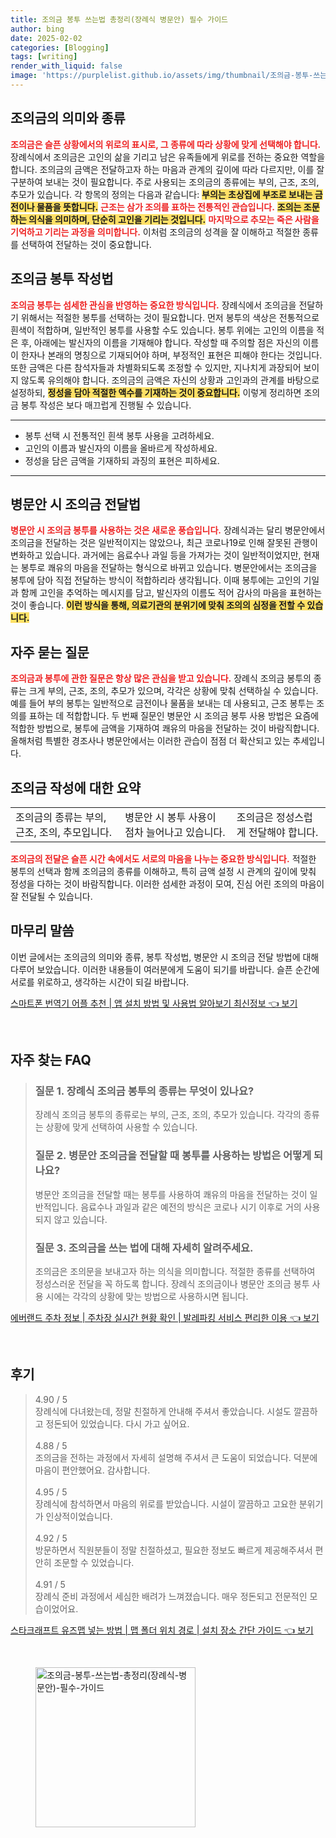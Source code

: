 ```yaml
---
title: 조의금 봉투 쓰는법 총정리(장례식 병문안) 필수 가이드
author: bing
date: 2025-02-02
categories: [Blogging]
tags: [writing]
render_with_liquid: false
image: 'https://purplelist.github.io/assets/img/thumbnail/조의금-봉투-쓰는법-총정리(장례식-병문안)-필수-가이드.webp'
---
```



<h2 id='조의금의 의미와 종류'>조의금의 의미와 종류</h2>

<p><b><span style="color: #ee2323;">조의금은 슬픈 상황에서의 위로의 표시로, 그 종류에 따라 상황에 맞게 선택해야 합니다.</span></b> 장례식에서 조의금은 고인의 삶을 기리고 남은 유족들에게 위로를 전하는 중요한 역할을 합니다. 조의금의 금액은 전달하고자 하는 마음과 관계의 깊이에 따라 다르지만, 이를 잘 구분하여 보내는 것이 필요합니다. 주로 사용되는 조의금의 종류에는 부의, 근조, 조의, 추모가 있습니다. 각 항목의 정의는 다음과 같습니다: <b><span style="background-color: #ffe066;">부의는 초상집에 부조로 보내는 금전이나 물품을 뜻합니다.</span></b> <b><span style="color: #ee2323;">근조는 삼가 조의를 표하는 전통적인 관습입니다.</span></b> <b><span style="background-color: #ffe066;">조의는 조문하는 의식을 의미하며, 단순히 고인을 기리는 것입니다.</span></b> <b><span style="color: #ee2323;">마지막으로 추모는 죽은 사람을 기억하고 기리는 과정을 의미합니다.</span></b> 이처럼 조의금의 성격을 잘 이해하고 적절한 종류를 선택하여 전달하는 것이 중요합니다.</p>

<h2 id='조의금 봉투 작성법'>조의금 봉투 작성법</h2>

<p><b><span style="color: #ee2323;">조의금 봉투는 섬세한 관심을 반영하는 중요한 방식입니다.</span></b> 장례식에서 조의금을 전달하기 위해서는 적절한 봉투를 선택하는 것이 필요합니다. 먼저 봉투의 색상은 전통적으로 흰색이 적합하며, 일반적인 봉투를 사용할 수도 있습니다. 봉투 위에는 고인의 이름을 적은 후, 아래에는 발신자의 이름을 기재해야 합니다. 작성할 때 주의할 점은 자신의 이름이 한자나 본래의 명칭으로 기재되어야 하며, 부정적인 표현은 피해야 한다는 것입니다. 또한 금액은 다른 참석자들과 차별화되도록 조정할 수 있지만, 지나치게 과장되어 보이지 않도록 유의해야 합니다. 조의금의 금액은 자신의 상황과 고인과의 관계를 바탕으로 설정하되, <b><span style="background-color: #ffe066;">정성을 담아 적절한 액수를 기재하는 것이 중요합니다.</span></b> 이렇게 정리하면 조의금 봉투 작성은 보다 매끄럽게 진행될 수 있습니다.</p>

<hr />

<ul>
    <li>봉투 선택 시 전통적인 흰색 봉투 사용을 고려하세요.</li>
    <li>고인의 이름과 발신자의 이름을 올바르게 작성하세요.</li>
    <li>정성을 담은 금액을 기재하되 과징의 표현은 피하세요.</li>
</ul>

<hr />

<h2 id='병문안 시 조의금 전달법'>병문안 시 조의금 전달법</h2>

<p><b><span style="color: #ee2323;">병문안 시 조의금 봉투를 사용하는 것은 새로운 풍습입니다.</span></b> 장례식과는 달리 병문안에서 조의금을 전달하는 것은 일반적이지는 않았으나, 최근 코로나19로 인해 잘못된 관행이 변화하고 있습니다. 과거에는 음료수나 과일 등을 가져가는 것이 일반적이었지만, 현재는 봉투로 쾌유의 마음을 전달하는 형식으로 바뀌고 있습니다. 병문안에서는 조의금을 봉투에 담아 직접 전달하는 방식이 적합하리라 생각됩니다. 이때 봉투에는 고인의 기일과 함께 고인을 추억하는 메시지를 담고, 발신자의 이름도 적어 감사의 마음을 표현하는 것이 좋습니다. <b><span style="background-color: #ffe066;">이런 방식을 통해, 의료기관의 분위기에 맞춰 조의의 심정을 전할 수 있습니다.</span></b></p>

<h2 id='자주 묻는 질문'>자주 묻는 질문</h2>

<p><b><span style="color: #ee2323;">조의금과 봉투에 관한 질문은 항상 많은 관심을 받고 있습니다.</span></b> 장례식 조의금 봉투의 종류는 크게 부의, 근조, 조의, 추모가 있으며, 각각은 상황에 맞춰 선택하실 수 있습니다. 예를 들어 부의 봉투는 일반적으로 금전이나 물품을 보내는 데 사용되고, 근조 봉투는 조의를 표하는 데 적합합니다. 두 번째 질문인 병문안 시 조의금 봉투 사용 방법은 요즘에 적합한 방법으로, 봉투에 금액을 기재하여 쾌유의 마음을 전달하는 것이 바람직합니다. 올해처럼 특별한 경조사나 병문안에서는 이러한 관습이 점점 더 확산되고 있는 추세입니다.</p>

<h2 id='조의금 작성에 대한 요약'>조의금 작성에 대한 요약</h2>

<table>
    <tr>
        <td>조의금의 종류는 부의, 근조, 조의, 추모입니다.</td>
        <td>병문안 시 봉투 사용이 점차 늘어나고 있습니다.</td>
        <td>조의금은 정성스럽게 전달해야 합니다.</td>
    </tr>
</table>

<p><b><span style="color: #ee2323;">조의금의 전달은 슬픈 시간 속에서도 서로의 마음을 나누는 중요한 방식입니다.</span></b> 적절한 봉투의 선택과 함께 조의금의 종류를 이해하고, 특히 금액 설정 시 관계의 깊이에 맞춰 정성을 다하는 것이 바람직합니다. 이러한 섬세한 과정이 모여, 진심 어린 조의의 마음이 잘 전달될 수 있습니다.</p>

<h2 id='마무리 말씀'>마무리 말씀</h2>

<p>이번 글에서는 조의금의 의미와 종류, 봉투 작성법, 병문안 시 조의금 전달 방법에 대해 다루어 보았습니다. 이러한 내용들이 여러분에게 도움이 되기를 바랍니다. 슬픈 순간에 서로를 위로하고, 생각하는 시간이 되길 바랍니다.</p>


<p><a class="click-button" title="스마트폰 번역기 어플 추천 | 앱 설치 방법 및 사용법 알아보기 최신정보" href="https://purplelist.github.io/posts/%EC%8A%A4%EB%A7%88%ED%8A%B8%ED%8F%B0-%EB%B2%88%EC%97%AD%EA%B8%B0-%EC%96%B4%ED%94%8C-%EC%B6%94%EC%B2%9C-%EC%95%B1-%EC%84%A4%EC%B9%98-%EB%B0%A9%EB%B2%95-%EB%B0%8F-%EC%82%AC%EC%9A%A9%EB%B2%95-%EC%95%8C%EC%95%84%EB%B3%B4%EA%B8%B0-%EC%B5%9C%EC%8B%A0%EC%A0%95%EB%B3%B4/" rel="dofollow">스마트폰 번역기 어플 추천 | 앱 설치 방법 및 사용법 알아보기 최신정보 👈 보기</a></p><br>
<h2 id='자주_찾는_FAQ'>자주 찾는 FAQ</h2>
<div itemscope="" itemtype="https://schema.org/FAQPage"> 
<blockquote> 
<div itemscope="" itemprop="mainEntity" itemtype="https://schema.org/Question"> 
<h3 itemprop="name">질문 1. 장례식 조의금 봉투의 종류는 무엇이 있나요?</h3> 
<div itemscope="" itemprop="acceptedAnswer" itemtype="https://schema.org/Answer"> 
<span itemprop="text"> 
<p>장례식 조의금 봉투의 종류로는 부의, 근조, 조의, 추모가 있습니다. 각각의 종류는 상황에 맞게 선택하여 사용할 수 있습니다.</p> 
</span> 
</div> 
</div> 
<div itemscope="" itemprop="mainEntity" itemtype="https://schema.org/Question"> 
<h3 itemprop="name">질문 2. 병문안 조의금을 전달할 때 봉투를 사용하는 방법은 어떻게 되나요?</h3> 
<div itemscope="" itemprop="acceptedAnswer" itemtype="https://schema.org/Answer"> 
<span itemprop="text"> 
<p>병문안 조의금을 전달할 때는 봉투를 사용하여 쾌유의 마음을 전달하는 것이 일반적입니다. 음료수나 과일과 같은 예전의 방식은 코로나 시기 이후로 거의 사용되지 않고 있습니다.</p> 
</span> 
</div> 
</div> 
<div itemscope="" itemprop="mainEntity" itemtype="https://schema.org/Question"> 
<h3 itemprop="name">질문 3. 조의금을 쓰는 법에 대해 자세히 알려주세요.</h3> 
<div itemscope="" itemprop="acceptedAnswer" itemtype="https://schema.org/Answer"> 
<span itemprop="text"> 
<p>조의금은 조의문을 보내고자 하는 의식을 의미합니다. 적절한 종류를 선택하여 정성스러운 전달을 꼭 하도록 합니다. 장례식 조의금이나 병문안 조의금 봉투 사용 시에는 각각의 상황에 맞는 방법으로 사용하시면 됩니다.</p> 
</span> 
</div> 
</div> 
</blockquote> 
</div>
<p><a class="click-button" title="에버랜드 주차 정보 | 주차장 실시간 현황 확인 | 발레파킹 서비스 편리한 이용" href="https://purplelist.github.io/posts/%EC%97%90%EB%B2%84%EB%9E%9C%EB%93%9C-%EC%A3%BC%EC%B0%A8-%EC%A0%95%EB%B3%B4-%EC%A3%BC%EC%B0%A8%EC%9E%A5-%EC%8B%A4%EC%8B%9C%EA%B0%84-%ED%98%84%ED%99%A9-%ED%99%95%EC%9D%B8-%EB%B0%9C%EB%A0%88%ED%8C%8C%ED%82%B9-%EC%84%9C%EB%B9%84%EC%8A%A4-%ED%8E%B8%EB%A6%AC%ED%95%9C-%EC%9D%B4%EC%9A%A9/" rel="dofollow">에버랜드 주차 정보 | 주차장 실시간 현황 확인 | 발레파킹 서비스 편리한 이용 👈 보기</a></p><br>
<h2 id='후기'>후기</h2>
<div itemscope itemtype="https://schema.org/Product">
  <blockquote>
  <div itemprop="review" itemscope itemtype="https://schema.org/Review">
      <div itemprop="reviewRating" itemscope itemtype="https://schema.org/Rating"> <span itemprop="ratingValue">4.90</span> / <span itemprop="bestRating">5</span> </div>
      <span itemprop="reviewBody">장례식에 다녀왔는데, 정말 친절하게 안내해 주셔서 좋았습니다. 시설도 깔끔하고 정돈되어 있었습니다. 다시 가고 싶어요.</span>
  </div>
  <br>
  <div itemprop="review" itemscope itemtype="https://schema.org/Review">
      <div itemprop="reviewRating" itemscope itemtype="https://schema.org/Rating"> <span itemprop="ratingValue">4.88</span> / <span itemprop="bestRating">5</span> </div>
      <span itemprop="reviewBody">조의금을 전하는 과정에서 자세히 설명해 주셔서 큰 도움이 되었습니다. 덕분에 마음이 편안했어요. 감사합니다.</span>
  </div>
  <br>
  <div itemprop="review" itemscope itemtype="https://schema.org/Review">
      <div itemprop="reviewRating" itemscope itemtype="https://schema.org/Rating"> <span itemprop="ratingValue">4.95</span> / <span itemprop="bestRating">5</span> </div>
      <span itemprop="reviewBody">장례식에 참석하면서 마음의 위로를 받았습니다. 시설이 깔끔하고 고요한 분위기가 인상적이었습니다.</span>
  </div>
  <br>
  <div itemprop="review" itemscope itemtype="https://schema.org/Review">
      <div itemprop="reviewRating" itemscope itemtype="https://schema.org/Rating"> <span itemprop="ratingValue">4.92</span> / <span itemprop="bestRating">5</span> </div>
      <span itemprop="reviewBody">방문하면서 직원분들이 정말 친절하셨고, 필요한 정보도 빠르게 제공해주셔서 편안히 조문할 수 있었습니다.</span>
  </div>
  <br>
  <div itemprop="review" itemscope itemtype="https://schema.org/Review">
      <div itemprop="reviewRating" itemscope itemtype="https://schema.org/Rating"> <span itemprop="ratingValue">4.91</span> / <span itemprop="bestRating">5</span> </div>
      <span itemprop="reviewBody">장례식 준비 과정에서 세심한 배려가 느껴졌습니다. 매우 정돈되고 전문적인 모습이었어요.</span>
  </div>
  </blockquote>
</div>
<p><a class="click-button" title="스타크래프트 유즈맵 넣는 방법 | 맵 폴더 위치 경로 | 설치 장소 간단 가이드" href="https://purplelist.github.io/posts/%EC%8A%A4%ED%83%80%ED%81%AC%EB%9E%98%ED%94%84%ED%8A%B8-%EC%9C%A0%EC%A6%88%EB%A7%B5-%EB%84%A3%EB%8A%94-%EB%B0%A9%EB%B2%95-%EB%A7%B5-%ED%8F%B4%EB%8D%94-%EC%9C%84%EC%B9%98-%EA%B2%BD%EB%A1%9C-%EC%84%A4%EC%B9%98-%EC%9E%A5%EC%86%8C-%EA%B0%84%EB%8B%A8-%EA%B0%80%EC%9D%B4%EB%93%9C/" rel="dofollow">스타크래프트 유즈맵 넣는 방법 | 맵 폴더 위치 경로 | 설치 장소 간단 가이드 👈 보기</a></p><br>
<figure class="image"><img src="https://purplelist.github.io/assets/img/thumbnail/조의금-봉투-쓰는법-총정리(장례식-병문안)-필수-가이드.webp" alt="조의금-봉투-쓰는법-총정리(장례식-병문안)-필수-가이드" width="256" height="256"></figure>